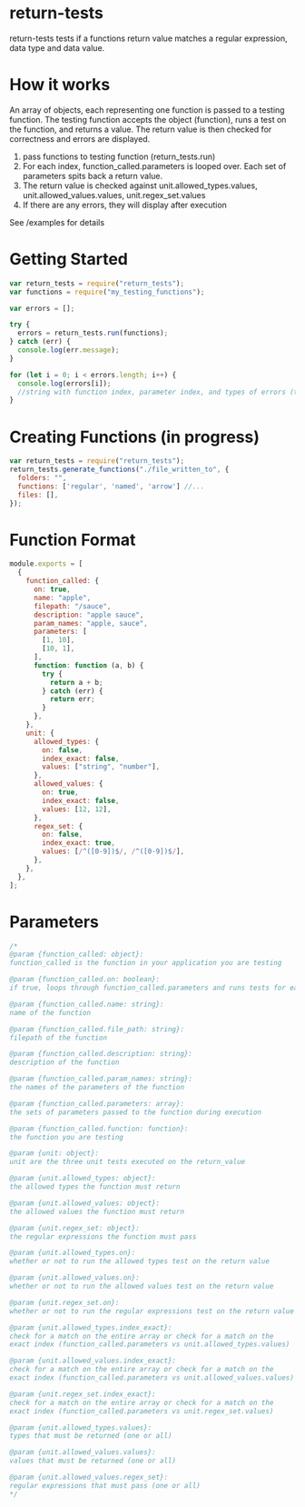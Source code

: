 # return-tests

return-tests tests if a functions return value matches a regular expression, data type and data value.

# How it works

An array of objects, each representing one function is passed to a testing function.
The testing function accepts the object (function), runs a test on the function,
and returns a value. The return value is then checked for correctness and errors are displayed.

1. pass functions to testing function (return_tests.run)
2. For each index, function_called.parameters is looped over. Each set of parameters spits back a return value.
3. The return value is checked against unit.allowed_types.values, unit.allowed_values.values, unit.regex_set.values
4. If there are any errors, they will display after execution

See /examples for details

# Getting Started

```js
var return_tests = require("return_tests");
var functions = require("my_testing_functions");

var errors = [];

try {
  errors = return_tests.run(functions);
} catch (err) {
  console.log(err.message);
}

for (let i = 0; i < errors.length; i++) {
  console.log(errors[i]);
  //string with function index, parameter index, and types of errors (type, value, regex)
}
```

# Creating Functions (in progress)

```js
var return_tests = require("return_tests");
return_tests.generate_functions("./file_written_to", {
  folders: "",
  functions: ['regular', 'named', 'arrow'] //...
  files: [],
});
```

# Function Format

```js
module.exports = [
  {
    function_called: {
      on: true,
      name: "apple",
      filepath: "/sauce",
      description: "apple sauce",
      param_names: "apple, sauce",
      parameters: [
        [1, 10],
        [10, 1],
      ],
      function: function (a, b) {
        try {
          return a + b;
        } catch (err) {
          return err;
        }
      },
    },
    unit: {
      allowed_types: {
        on: false,
        index_exact: false,
        values: ["string", "number"],
      },
      allowed_values: {
        on: true,
        index_exact: false,
        values: [12, 12],
      },
      regex_set: {
        on: false,
        index_exact: true,
        values: [/^([0-9])$/, /^([0-9])$/],
      },
    },
  },
];
```

# Parameters

```js
/*
@param {function_called: object}:
function_called is the function in your application you are testing

@param {function_called.on: boolean}:
if true, loops through function_called.parameters and runs tests for each set of parameters

@param {function_called.name: string}:
name of the function

@param {function_called.file_path: string}:
filepath of the function

@param {function_called.description: string}:
description of the function

@param {function_called.param_names: string}:
the names of the parameters of the function

@param {function_called.parameters: array}:
the sets of parameters passed to the function during execution

@param {function_called.function: function}:
the function you are testing

@param {unit: object}:
unit are the three unit tests executed on the return_value

@param {unit.allowed_types: object}:
the allowed types the function must return

@param {unit.allowed_values: object}:
the allowed values the function must return

@param {unit.regex_set: object}:
the regular expressions the function must pass

@param {unit.allowed_types.on}:
whether or not to run the allowed types test on the return value

@param {unit.allowed_values.on}:
whether or not to run the allowed values test on the return value

@param {unit.regex_set.on}:
whether or not to run the regular expressions test on the return value

@param {unit.allowed_types.index_exact}:
check for a match on the entire array or check for a match on the
exact index (function_called.parameters vs unit.allowed_types.values)

@param {unit.allowed_values.index_exact}:
check for a match on the entire array or check for a match on the
exact index (function_called.parameters vs unit.allowed_values.values)

@param {unit.regex_set.index_exact}:
check for a match on the entire array or check for a match on the
exact index (function_called.parameters vs unit.regex_set.values)

@param {unit.allowed_types.values}:
types that must be returned (one or all)

@param {unit.allowed_values.values}:
values that must be returned (one or all)

@param {unit.allowed_values.regex_set}:
regular expressions that must pass (one or all)
*/
```
